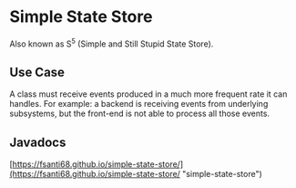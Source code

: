# Simple State Store
Also known as S<sup>5</sup> (Simple and Still Stupid State Store).

## Use Case
A class must receive events produced in a much more frequent rate it can handles. For example: a backend is receiving events from underlying subsystems, but the front-end is not able to process all those events. 

## Javadocs
[https://fsanti68.github.io/simple-state-store/](https://fsanti68.github.io/simple-state-store/ "simple-state-store")
